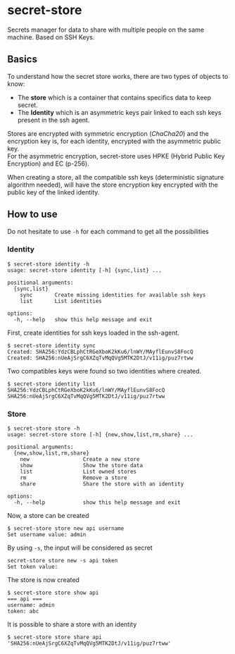 # secret-store

Secrets manager for data to share with multiple people on the same machine. Based on SSH Keys.


## Basics

To understand how the secret store works, there are two types of objects to know:
- The **store** which is a container that contains specifics data to keep secret.
- The **Identity** which is an asymmetric keys pair linked to each ssh keys present in the ssh agent.


Stores are encrypted with symmetric encryption (*ChaCha20*) and the encryption key is, for each identity, encrypted with the asymmetric public key.  
For the asymmetric encryption, secret-store uses HPKE (Hybrid Public Key Encryption) and EC (p-256).


When creating a store, all the compatible ssh keys (deterministic signature algorithm needed), will have the store encryption key encrypted with the public key of the linked identity.


## How to use

Do not hesitate to use `-h` for each command to get all the possibilities

### Identity

```shell
$ secret-store identity -h
usage: secret-store identity [-h] {sync,list} ...

positional arguments:
  {sync,list}
    sync       Create missing identities for available ssh keys
    list       List identities

options:
  -h, --help   show this help message and exit
```

First, create identities for ssh keys loaded in the ssh-agent.
```shell
$ secret-store identity sync
Created: SHA256:YdzCBLphCtRGeXboK2kKu6/lnWY/MAyflEunvS8FocQ
Created: SHA256:nUeAjSrgC6XZqTvMqQVg5MTK2DtJ/v11ig/puz7rtww
```

Two compatibles keys were found so two identities where created.
```shell
$ secret-store identity list
SHA256:YdzCBLphCtRGeXboK2kKu6/lnWY/MAyflEunvS8FocQ
SHA256:nUeAjSrgC6XZqTvMqQVg5MTK2DtJ/v11ig/puz7rtww
```


### Store

```shell
$ secret-store store -h
usage: secret-store store [-h] {new,show,list,rm,share} ...

positional arguments:
  {new,show,list,rm,share}
    new                 Create a new store
    show                Show the store data
    list                List owned stores
    rm                  Remove a store
    share               Share the store with an identity

options:
  -h, --help            show this help message and exit
```

Now, a store can be created
```shell
$ secret-store store new api username
Set username value: admin
```
By using `-s`, the input will be considered as secret
```shell
secret-store store new -s api token
Set token value:
```

The store is now created
```shell
$ secret-store store show api
=== api ===
username: admin
token: abc
```

It is possible to share a store with an identity
```shell
$ secret-store store share api 'SHA256:nUeAjSrgC6XZqTvMqQVg5MTK2DtJ/v11ig/puz7rtww'
```

